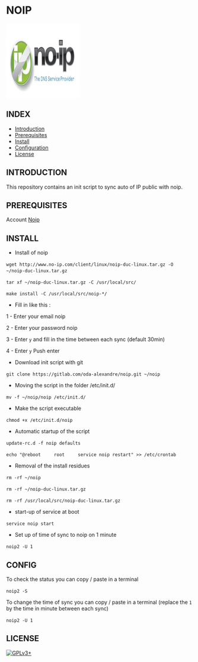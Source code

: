 # NOIP

<img src="https://raw.githubusercontent.com/oda-alexandre/noip/master/img/logo-noip.png" width="200" height="200"/>

## INDEX

- [Introduction](#INTRODUCTION)
- [Prerequisites](#PREREQUISITESITES)
- [Install](#INSTALL)
- [Configuration](#CONFIG)
- [License](#LICENSE)

## INTRODUCTION

This repository contains an init script to sync auto of IP public with noip.

## PREREQUISITES

Account [Noip](https://www.noip.com/)

## INSTALL

- Install of noip

```wget http://www.no-ip.com/client/linux/noip-duc-linux.tar.gz -O ~/noip-duc-linux.tar.gz```

```tar xf ~/noip-duc-linux.tar.gz -C /usr/local/src/```

```make install -C /usr/local/src/noip-*/```

- Fill in like this :

1 - Enter your email noip

2 - Enter your password noip

3 - Enter `y` and fill in the time between each sync (default 30min)

4 - Enter `y` Push enter

- Download init script with git

```git clone https://gitlab.com/oda-alexandre/noip.git ~/noip```

- Moving the script in the folder /etc/init.d/

```mv -f ~/noip/noip /etc/init.d/```

- Make the script executable

```chmod +x /etc/init.d/noip```

- Automatic startup of the script

```update-rc.d -f noip defaults```

```echo "@reboot     root     service noip restart" >> /etc/crontab```

- Removal of the install residues

```rm -rf ~/noip```

```rm -rf ~/noip-duc-linux.tar.gz```

```rm -rf /usr/local/src/noip-duc-linux.tar.gz```

- start-up of service at boot

```service noip start```

- Set up of time of sync to noip on 1 minute

```noip2 -U 1```

## CONFIG

To check the status you can copy / paste in a terminal

```noip2 -S```

To change the time of sync you can copy / paste in a terminal (replace the `1` by the time in minute between each sync)

```noip2 -U 1```

## LICENSE

[![GPLv3+](http://gplv3.fsf.org/gplv3-127x51.png)](https://gitlab.com/oda-alexandre/noip/blob/master/LICENSE)
